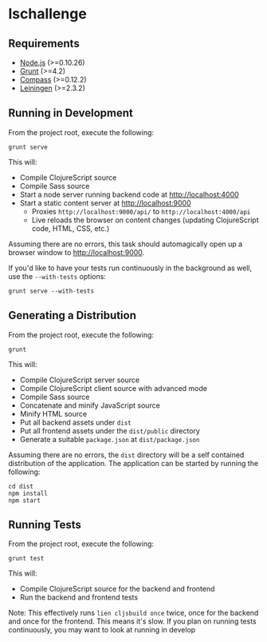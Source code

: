 # lschallenge

## Requirements
* [Node.js]() (>=0.10.26)
* [Grunt](http://gruntjs.com/getting-started) (>=4.2)
* [Compass](http://compass-style.org/install/) (>=0.12.2) 
* [Leiningen](http://leiningen.org/#install) (>=2.3.2)

## Running in Development
From the project root, execute the following:

```
grunt serve
```

This will:

* Compile ClojureScript source
* Compile Sass source
* Start a node server running backend code at [http://localhost:4000](http://localhost:4000)
* Start a static content server at [http://localhost:9000](http://localhost:9000)
	* Proxies `http://localhost:9000/api/` to `http://localhost:4000/api`
	* Live reloads the browser on content changes (updating ClojureScript code, HTML, CSS, etc.)

Assuming there are no errors, this task should automagically open up a browser window to [http://localhost:9000](http://localhost:9000).

If you'd like to have your tests run continuously in the background as well, use the `--with-tests` options:

```
grunt serve --with-tests
```

	
## Generating a Distribution
From the project root, execute the following:

```
grunt
```

This will:

* Compile ClojureScript server source
* Compile ClojureScript client source with advanced mode
* Compile Sass source
* Concatenate and minify JavaScript source
* Minify HTML source
* Put all backend assets under `dist`
* Put all frontend assets under the `dist/public` directory
* Generate a suitable `package.json` at `dist/package.json`

Assuming there are no errors, the `dist` directory will be a self contained distribution of the application. The application can be started by running the following:

```
cd dist
npm install
npm start
```

## Running Tests
From the project root, execute the following:

```
grunt test
```

This will:

* Compile ClojureScript source for the backend and frontend
* Run the backend and frontend tests

Note: This effectively runs `lien cljsbuild once` twice, once for the backend and once for the frontend. This means it's slow. If you plan on running tests continuously, you may want to look at running in develop


